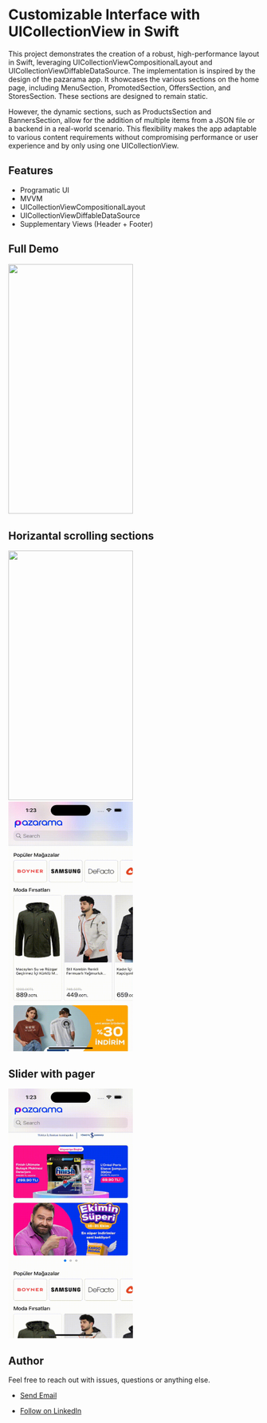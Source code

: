 # Customizable Interface with UICollectionView in Swift

This project demonstrates the creation of a robust, high-performance layout in Swift, leveraging UICollectionViewCompositionalLayout and UICollectionViewDiffableDataSource. The implementation is inspired by the design of the pazarama app. It showcases the various sections on the home page, including MenuSection, PromotedSection, OffersSection, and StoresSection. These sections are designed to remain static.

However, the dynamic sections, such as ProductsSection and BannersSection, allow for the addition of multiple items from a JSON file or a backend in a real-world scenario. This flexibility makes the app adaptable to various content requirements without compromising performance or user experience and by only using one UICollectionView.

## Features
- Programatic UI
- MVVM
- UICollectionViewCompositionalLayout
- UICollectionViewDiffableDataSource
- Supplementary Views (Header + Footer)


## Full Demo
<img src="https://github.com/abdulazizSi/Customizable-Interface/blob/main/gif/fullLayout.gif" width="250" height="500"> 

## Horizantal scrolling sections
<img src="https://github.com/abdulazizSi/Customizable-Interface/blob/main/gif/productSection.gif" width="250" height="500"> &nbsp;&nbsp;&nbsp; <img src="https://github.com/abdulazizSi/Customizable-Interface/blob/main/gif/storeSection.gif" width="250" height="500">

## Slider with pager
<img src="https://github.com/abdulazizSi/Customizable-Interface/blob/main/gif/sliderSection.gif" width="250" height="500"> 

## Author

Feel free to reach out with issues, questions or anything else.

- <p><a href="mailto:abdulaziz.si.aa@gmail.com">Send Email</a></p>
- [Follow on LinkedIn](https://linkedin.com/in/abdulaziz-alsikh-1225a2120)
